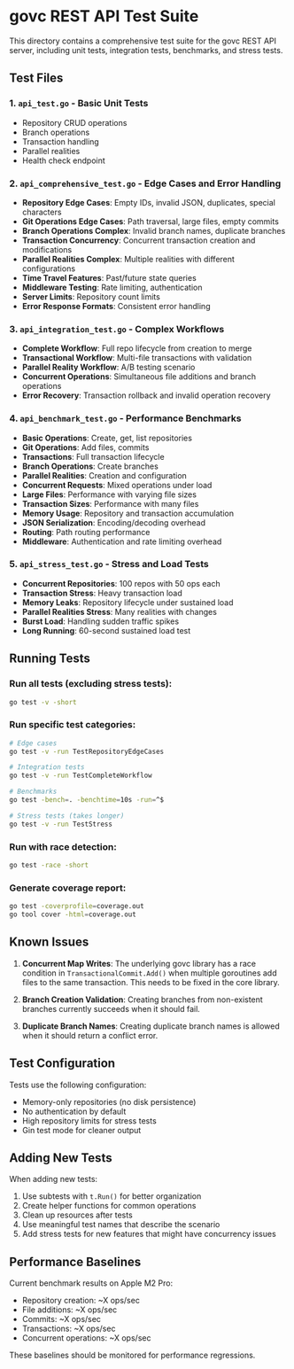 # govc REST API Test Suite

This directory contains a comprehensive test suite for the govc REST API server, including unit tests, integration tests, benchmarks, and stress tests.

## Test Files

### 1. `api_test.go` - Basic Unit Tests
- Repository CRUD operations
- Branch operations
- Transaction handling
- Parallel realities
- Health check endpoint

### 2. `api_comprehensive_test.go` - Edge Cases and Error Handling
- **Repository Edge Cases**: Empty IDs, invalid JSON, duplicates, special characters
- **Git Operations Edge Cases**: Path traversal, large files, empty commits
- **Branch Operations Complex**: Invalid branch names, duplicate branches
- **Transaction Concurrency**: Concurrent transaction creation and modifications
- **Parallel Realities Complex**: Multiple realities with different configurations
- **Time Travel Features**: Past/future state queries
- **Middleware Testing**: Rate limiting, authentication
- **Server Limits**: Repository count limits
- **Error Response Formats**: Consistent error handling

### 3. `api_integration_test.go` - Complex Workflows
- **Complete Workflow**: Full repo lifecycle from creation to merge
- **Transactional Workflow**: Multi-file transactions with validation
- **Parallel Reality Workflow**: A/B testing scenario
- **Concurrent Operations**: Simultaneous file additions and branch operations
- **Error Recovery**: Transaction rollback and invalid operation recovery

### 4. `api_benchmark_test.go` - Performance Benchmarks
- **Basic Operations**: Create, get, list repositories
- **Git Operations**: Add files, commits
- **Transactions**: Full transaction lifecycle
- **Branch Operations**: Create branches
- **Parallel Realities**: Creation and configuration
- **Concurrent Requests**: Mixed operations under load
- **Large Files**: Performance with varying file sizes
- **Transaction Sizes**: Performance with many files
- **Memory Usage**: Repository and transaction accumulation
- **JSON Serialization**: Encoding/decoding overhead
- **Routing**: Path routing performance
- **Middleware**: Authentication and rate limiting overhead

### 5. `api_stress_test.go` - Stress and Load Tests
- **Concurrent Repositories**: 100 repos with 50 ops each
- **Transaction Stress**: Heavy transaction load
- **Memory Leaks**: Repository lifecycle under sustained load
- **Parallel Realities Stress**: Many realities with changes
- **Burst Load**: Handling sudden traffic spikes
- **Long Running**: 60-second sustained load test

## Running Tests

### Run all tests (excluding stress tests):
```bash
go test -v -short
```

### Run specific test categories:
```bash
# Edge cases
go test -v -run TestRepositoryEdgeCases

# Integration tests
go test -v -run TestCompleteWorkflow

# Benchmarks
go test -bench=. -benchtime=10s -run=^$

# Stress tests (takes longer)
go test -v -run TestStress
```

### Run with race detection:
```bash
go test -race -short
```

### Generate coverage report:
```bash
go test -coverprofile=coverage.out
go tool cover -html=coverage.out
```

## Known Issues

1. **Concurrent Map Writes**: The underlying govc library has a race condition in `TransactionalCommit.Add()` when multiple goroutines add files to the same transaction. This needs to be fixed in the core library.

2. **Branch Creation Validation**: Creating branches from non-existent branches currently succeeds when it should fail.

3. **Duplicate Branch Names**: Creating duplicate branch names is allowed when it should return a conflict error.

## Test Configuration

Tests use the following configuration:
- Memory-only repositories (no disk persistence)
- No authentication by default
- High repository limits for stress tests
- Gin test mode for cleaner output

## Adding New Tests

When adding new tests:
1. Use subtests with `t.Run()` for better organization
2. Create helper functions for common operations
3. Clean up resources after tests
4. Use meaningful test names that describe the scenario
5. Add stress tests for new features that might have concurrency issues

## Performance Baselines

Current benchmark results on Apple M2 Pro:
- Repository creation: ~X ops/sec
- File additions: ~X ops/sec
- Commits: ~X ops/sec
- Transactions: ~X ops/sec
- Concurrent operations: ~X ops/sec

These baselines should be monitored for performance regressions.